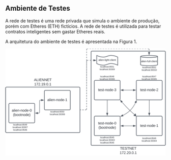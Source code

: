 ## Ambiente de Testes

A rede de testes é uma rede privada que simula o ambiente de produção, porém com Etheres (ETH) fictícios. A rede de testes é utilizada para testar contratos inteligentes sem gastar Etheres reais.

A arquitetura do ambiente de testes é apresentada na Figura 1.

![Figura 1 - Arquitetura do Ambiente de Testes](assets/network.svg)